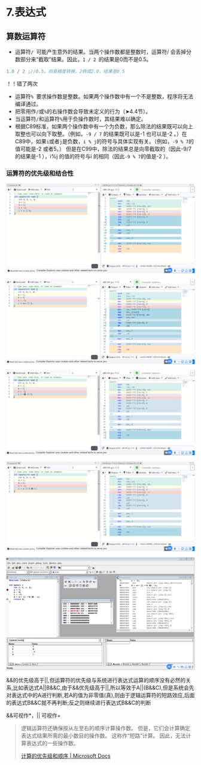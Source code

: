 # 7.表达式

## 算数运算符

- 运算符`/ `可能产生意外的结果。当两个操作数都是整数时，运算符/ 会丢掉分数部分来“截取”结果。因此，`1 / 2 `的结果是0而不是0.5。

```c
1.0 / 2 ;//0.5。向高精度转换，2转成2.0，结果是0.5
```

！！错了两次

- 运算符`% `要求操作数是整数。如果两个操作数中有一个不是整数，程序将无法编译通过。
- 把零用作`/`或`%`的右操作数会导致未定义的行为（➤4.4节）。
- 当运算符`/`和运算符`%`用于负操作数时，其结果难以确定。
- 根据C89标准，如果两个操作数中有一个为负数，那么除法的结果既可以向上取整也可以向下取整。（例如，`-9 / 7` 的结果既可以是-1 也可以是-2 。）在C89中，如果`i`或者`j`是负数，`i % j`的符号与具体实现有关。（例如，`-9 % 7`的值可能是-2 或者5。） 但是在C99中，除法的结果总是向零截取的（因此-9/7的结果是-1 ），i%j 的值的符号与i 的相同（因此`-9 % 7`的值是-2 ）。

### 运算符的优先级和结合性

![image-20220322182201081](img/image-20220322182201081.png)

![image-20220322183437408](img/image-20220322183437408.png)

![image-20220322183534378](img/image-20220322183534378.png)

![image-20220322182340960](img/image-20220322182340960.png)

![image-20220322232517062](img/image-20220322232517062.png)

​	&&的优先级高于||,但运算符的优先级与系统进行表达式运算的顺序没有必然的关系,比如表达式A||B&&C,由于&&优先级高于||,所以等效于A||(B&&C),但是系统会先对表达式中的A进行判断,若A的值为非零值(真),则由于逻辑运算符的短路效应,后面的表达式B&&C就不再判断;反之则继续进行表达式B&&C的判断

&&可视作*，|| 可视作+

> 逻辑运算符还确保按从左至右的顺序计算操作数。 但是，它们会计算确定表达式结果所需的最小数目的操作数。 这称作“短路”计算。 因此，无法计算表达式的一些操作数。 
>
> [计算的优先级和顺序 | Microsoft Docs](https://docs.microsoft.com/zh-cn//cpp/c-language/precedence-and-order-of-evaluation?view=msvc-170)